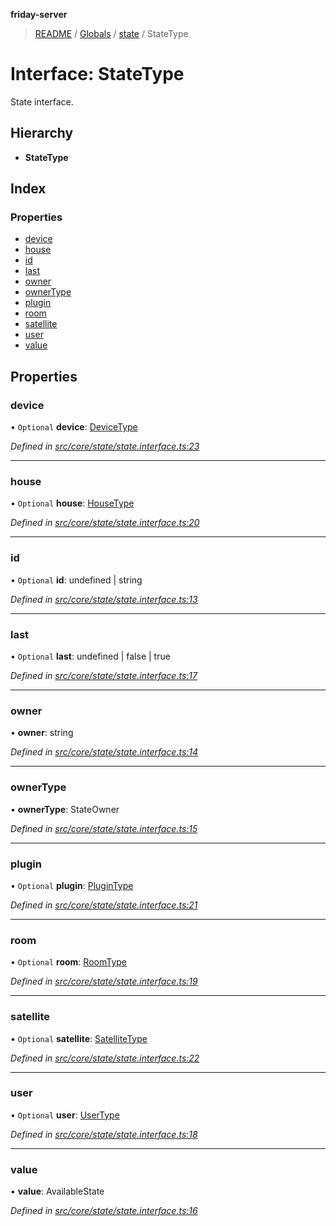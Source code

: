 **friday-server**

> [README](../README.md) / [Globals](../globals.md) / [state](../modules/state.md) / StateType

# Interface: StateType

State interface.

## Hierarchy

* **StateType**

## Index

### Properties

* [device](state.statetype.md#device)
* [house](state.statetype.md#house)
* [id](state.statetype.md#id)
* [last](state.statetype.md#last)
* [owner](state.statetype.md#owner)
* [ownerType](state.statetype.md#ownertype)
* [plugin](state.statetype.md#plugin)
* [room](state.statetype.md#room)
* [satellite](state.statetype.md#satellite)
* [user](state.statetype.md#user)
* [value](state.statetype.md#value)

## Properties

### device

• `Optional` **device**: [DeviceType](device.devicetype.md)

*Defined in [src/core/state/state.interface.ts:23](https://github.com/friday-ai/friday/blob/cd1d9b5/server/src/core/state/state.interface.ts#L23)*

___

### house

• `Optional` **house**: [HouseType](house.housetype.md)

*Defined in [src/core/state/state.interface.ts:20](https://github.com/friday-ai/friday/blob/cd1d9b5/server/src/core/state/state.interface.ts#L20)*

___

### id

• `Optional` **id**: undefined \| string

*Defined in [src/core/state/state.interface.ts:13](https://github.com/friday-ai/friday/blob/cd1d9b5/server/src/core/state/state.interface.ts#L13)*

___

### last

• `Optional` **last**: undefined \| false \| true

*Defined in [src/core/state/state.interface.ts:17](https://github.com/friday-ai/friday/blob/cd1d9b5/server/src/core/state/state.interface.ts#L17)*

___

### owner

•  **owner**: string

*Defined in [src/core/state/state.interface.ts:14](https://github.com/friday-ai/friday/blob/cd1d9b5/server/src/core/state/state.interface.ts#L14)*

___

### ownerType

•  **ownerType**: StateOwner

*Defined in [src/core/state/state.interface.ts:15](https://github.com/friday-ai/friday/blob/cd1d9b5/server/src/core/state/state.interface.ts#L15)*

___

### plugin

• `Optional` **plugin**: [PluginType](plugin.plugintype.md)

*Defined in [src/core/state/state.interface.ts:21](https://github.com/friday-ai/friday/blob/cd1d9b5/server/src/core/state/state.interface.ts#L21)*

___

### room

• `Optional` **room**: [RoomType](room.roomtype.md)

*Defined in [src/core/state/state.interface.ts:19](https://github.com/friday-ai/friday/blob/cd1d9b5/server/src/core/state/state.interface.ts#L19)*

___

### satellite

• `Optional` **satellite**: [SatelliteType](satellite.satellitetype.md)

*Defined in [src/core/state/state.interface.ts:22](https://github.com/friday-ai/friday/blob/cd1d9b5/server/src/core/state/state.interface.ts#L22)*

___

### user

• `Optional` **user**: [UserType](user.usertype.md)

*Defined in [src/core/state/state.interface.ts:18](https://github.com/friday-ai/friday/blob/cd1d9b5/server/src/core/state/state.interface.ts#L18)*

___

### value

•  **value**: AvailableState

*Defined in [src/core/state/state.interface.ts:16](https://github.com/friday-ai/friday/blob/cd1d9b5/server/src/core/state/state.interface.ts#L16)*
